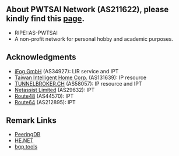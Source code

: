 ## About PWTSAI Network (AS211622), please kindly find this [page](https://network.pwtsai.im).
* RIPE::AS-PWTSAI
* A non-profit network for personal hobby and academic purposes.

## Acknowledgments
* [iFog GmbH](https://ifog.ch/en/) (AS34927): LIR service and IPT
* [Taiwan Intelligent Home Corp.](https://www.tih.tw) (AS131639): IP resource
* [TUNNELBROKER.CH](https://www.tunnelbroker.ch/) (AS58057): IP resource and IPT
* [Netassist Limited](https://netassist.ua/) (AS29632): IPT
* [Route48](https://app.route48.org/) (AS44570): IPT
* [Route64](https://www.route48.org/) (AS212895): IPT

## Remark Links
* [PeeringDB](https://as211622.peeringdb.com/)  
* [HE.NET](https://bgp.he.net/AS211622)  
* [bgp.tools](https://bgp.tools/as/211622)
